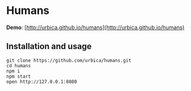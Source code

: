 # Humans

**Demo**: [http://urbica.github.io/humans](http://urbica.github.io/humans)

## Installation and usage

```
git clone https://github.com/urbica/humans.git
cd humans
npm i
npm start
open http://127.0.0.1:8080
```

